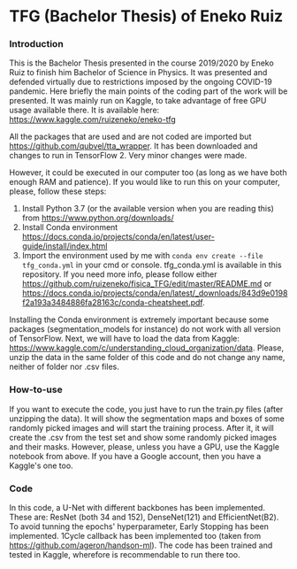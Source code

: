 # TFG (Bachelor Thesis) of Eneko Ruiz 
### Introduction
This is the Bachelor Thesis presented in the course 2019/2020 by Eneko Ruiz to finish him Bachelor of Science in Physics. It was presented and defended virtually due to restrictions imposed by the ongoing COVID-19 pandemic. Here briefly the main points of the coding part of the work will be presented. It was mainly run on Kaggle, to take advantage of free GPU usage available there. It is available here: https://www.kaggle.com/ruizeneko/eneko-tfg

All the packages that are used and are not coded are imported but https://github.com/qubvel/tta_wrapper. It has been downloaded and changes to run in TensorFlow 2. Very minor changes were made.

However, it could be executed in our computer too (as long as we have both enough RAM and patience). If you would like to run this on your computer, please, follow these steps: 

1. Install Python 3.7 (or the available version when you are reading this) from https://www.python.org/downloads/
2. Install Conda environment https://docs.conda.io/projects/conda/en/latest/user-guide/install/index.html
3. Import the environment used by me with ```conda env create --file tfg_conda.yml``` in your cmd or console. tfg_conda.yml is available in this repository. If you need more info, please follow either https://github.com/ruizeneko/fisica_TFG/edit/master/README.md or https://docs.conda.io/projects/conda/en/latest/_downloads/843d9e0198f2a193a3484886fa28163c/conda-cheatsheet.pdf.

Installing the Conda environment is extremely important because some packages (segmentation_models for instance) do not work with all version of TensorFlow. Next, we will have to load the data from Kaggle: https://www.kaggle.com/c/understanding_cloud_organization/data. Please, unzip the data in the same folder of this code and do not change any name, neither of folder nor .csv files.

### How-to-use
If you want to execute the code, you just have to run the train.py files (after unzipping the data). It will show the segmentation maps and boxes of some randomly picked images and will start the training process. After it, it will create the .csv from the test set and show some randomly picked images and their masks. However, please, unless you have a GPU, use the Kaggle notebook from above. If you have a Google account, then you have a Kaggle's one too.

### Code
In this code, a U-Net with different backbones has been implemented. These are: ResNet (both 34 and 152), DenseNet(121) and EfficientNet(B2). To avoid tunning the epochs' hyperparameter, Early Stopping has been implemented. 1Cycle callback has been implemented too (taken from https://github.com/ageron/handson-ml). The code has been trained and tested in Kaggle, wherefore is recommendable to run there too.
